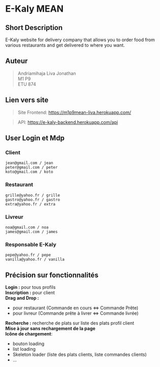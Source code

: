 # E-Kaly MEAN

## Short Description

E-Kaly website for delivery company that allows you to order food from various restaurants and get delivered to where you want.

## Auteur

> Andriamihaja Liva Jonathan  
> M1 P9  
> ETU 874

## Lien vers site

> Site Frontend: https://m1p9mean-liva.herokuapp.com/

>API: https://e-kaly-backend.herokuapp.com/api


## User Login et Mdp

### Client

    jean@gmail.com / jean
    peter@gmail.com / peter
    koto@gmail.com / koto

### Restaurant

    grille@yahoo.fr / grille
    gastro@yahoo.fr / gastro
    extra@yahoo.fr / extra

### Livreur

    noa@gmail.com / noa
    james@gmail.com / james

### Responsable E-Kaly

    pepe@yahoo.fr / pepe
    vanilla@yahoo.fr / vanilla



## Précision sur fonctionnalités

**Login :** pour tous profils  
**Inscription :** pour client  
**Drag and Drop :**

 - pour restaurant (Commande en cours <=> Commande Prête)
 - pour livreur (Commande prête à livrer <=> Commande livrée)

**Recherche :** recherche de plats sur liste des plats profil client  
**Mise à jour sans rechargement de la page**  
**Icône de chargement**: 

 - bouton loading
 - list loading
 - Skeleton loader (liste des plats clients, liste commandes clients)
 - ...
